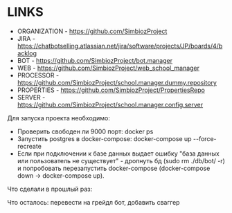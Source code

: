 # LINKS
- ORGANIZATION - https://github.com/SimbiozProject
- JIRA - https://chatbotselling.atlassian.net/jira/software/projects/JP/boards/4/backlog
- BOT - https://github.com/SimbiozProject/bot.manager
- WEB - https://github.com/SimbiozProject/web_school_manager
- PROCESSOR - https://github.com/SimbiozProject/school.manager.dummy.repository
- PROPERTIES - https://github.com/SimbiozProject/PropertiesRepo
- SERVER - https://github.com/SimbiozProject/school.manager.config.server

Для запуска проекта необходимо:
- Проверить свободен ли 9000 порт: docker ps 
- Запустить postgres в docker-compose: docker-compose up --force-recreate
- Если при подключении к базе данных выдает ошибку "база данных или пользователь не 
существует" - дропнуть бд (sudo rm ./db/bot/ -r) и попробовать перезапустить 
docker-compose (docker-compose down -> docker-compose up).

Что сделали в прошлый раз:

Что осталось:
перевести на грейдл бот, 
добавить сваггер

